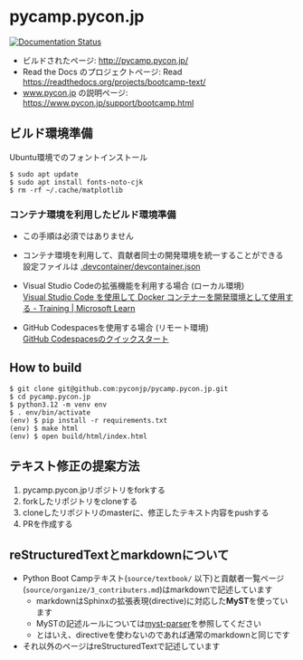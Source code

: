 # pycamp.pycon.jp

[![Documentation Status](https://readthedocs.org/projects/bootcamp-text/badge/?version=latest)](http://bootcamp-text.readthedocs.io/?badge=latest)

* ビルドされたページ: http://pycamp.pycon.jp/
* Read the Docs のプロジェクトページ: Read https://readthedocs.org/projects/bootcamp-text/
* www.pycon.jp の説明ページ: https://www.pycon.jp/support/bootcamp.html

## ビルド環境準備

Ubuntu環境でのフォントインストール
```
$ sudo apt update
$ sudo apt install fonts-noto-cjk
$ rm -rf ~/.cache/matplotlib
```

### コンテナ環境を利用したビルド環境準備
- この手順は必須ではありません
- コンテナ環境を利用して、貢献者同士の開発環境を統一することができる  
設定ファイルは [.devcontainer/devcontainer.json](https://github.com/pyconjp/pycamp.pycon.jp/blob/master/.devcontainer/devcontainer.json)

- Visual Studio Codeの拡張機能を利用する場合 (ローカル環境)  
[Visual Studio Code を使用して Docker コンテナーを開発環境として使用する - Training | Microsoft Learn](https://learn.microsoft.com/ja-jp/training/modules/use-docker-container-dev-env-vs-code/)

- GitHub Codespacesを使用する場合 (リモート環境)  
[GitHub Codespacesのクイックスタート](https://docs.github.com/ja/codespaces/getting-started/quickstart)

## How to build

```
$ git clone git@github.com:pyconjp/pycamp.pycon.jp.git
$ cd pycamp.pycon.jp
$ python3.12 -m venv env
$ . env/bin/activate
(env) $ pip install -r requirements.txt
(env) $ make html
(env) $ open build/html/index.html
```

## テキスト修正の提案方法

1. pycamp.pycon.jpリポジトリをforkする
2. forkしたリポジトリをcloneする
3. cloneしたリポジトリのmasterに、修正したテキスト内容をpushする
4. PRを作成する

## reStructuredTextとmarkdownについて

* Python Boot Campテキスト(`source/textbook/` 以下)と貢献者一覧ページ(`source/organize/3_contributers.md`)はmarkdownで記述しています
  * markdownはSphinxの拡張表現(directive)に対応した**MyST**を使っています
  * MySTの記述ルールについては[myst-parser](https://myst-parser.readthedocs.io/)を参照してください
  * とはいえ、directiveを使わないのであれば通常のmarkdownと同じです
* それ以外のページはreStructuredTextで記述しています
